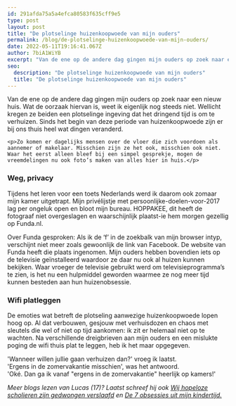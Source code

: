 ```yaml
---
id: 291afda75a5a4efca80583f635cff9e5
type: post
layout: post
title: "De plotselinge huizenkoopwoede van mijn ouders"
permalink: /blog/de-plotselinge-huizenkoopwoede-van-mijn-ouders/
date: 2022-05-11T19:16:41.067Z
author: 7biA1WiYB
excerpt: "Van de ene op de andere dag gingen mijn ouders op zoek naar een nieuw huis. Wat de oorzaak hiervan is, weet ik eigenlijk nog steeds niet. Wellicht kregen ze beiden een plotselinge ingeving dat het dringend tijd is om te verhuizen. Sinds het begin van deze periode van huizenkoopwoede zijn er bij ons thuis heel wat dingen veranderd.  "
seo:
  description: "De plotselinge huizenkoopwoede van mijn ouders"
  title: "De plotselinge huizenkoopwoede van mijn ouders"
---
```

Van de ene op de andere dag gingen mijn ouders op zoek naar een nieuw huis. Wat de oorzaak hiervan is, weet ik eigenlijk nog steeds niet. Wellicht kregen ze beiden een plotselinge ingeving dat het dringend tijd is om te verhuizen. Sinds het begin van deze periode van huizenkoopwoede zijn er bij ons thuis heel wat dingen veranderd.  

    <p>Zo komen er dagelijks mensen over de vloer die zich voordoen als aannemer of makelaar. Misschien zijn ze het ook, misschien ook niet. Waar het eerst alleen bleef bij een simpel gesprekje, mogen de vreemdelingen nu ook foto’s maken van alles hier in huis.</p>
<h3>Weg, privacy</h3>
<p>Tijdens het leren voor een toets Nederlands werd ik daarom ook zomaar mijn kamer uitgetrapt. Mijn privélijstje met persoonlijke-doelen-voor-2017 lag per ongeluk open en bloot mijn bureau. HOPPAKEE, dit heeft de fotograaf niet overgeslagen en waarschijnlijk plaatst-ie hem morgen gezellig op Funda.nl.</p>
<p>Over Funda gesproken: Als ik de ‘f’ in de zoekbalk van mijn browser intyp, verschijnt niet meer zoals gewoonlijk de link van Facebook. De website van Funda heeft die plaats ingenomen. Mijn ouders hebben bovendien iets op de televisie geïnstalleerd waardoor ze daar nu ook al huizen kunnen bekijken. Waar vroeger de televisie gebruikt werd om televisieprogramma’s te zien, is het nu een hulpmiddel geworden waarmee ze nog meer tijd kunnen besteden aan hun huizenobsessie.</p>
<h3>Wifi platleggen</h3>
<p>De emoties wat betreft de plotseling aanwezige huizenkoopwoede lopen hoog op. Al dat verbouwen, gesjouw met verhuisdozen en chaos met sleutels die wel of niet op tijd aankomen: ik zit er helemaal niet op te wachten. Na verschillende dreigbrieven aan mijn ouders en een mislukte poging de wifi thuis plat te leggen, heb ik het maar opgegeven.</p>
<p>'Wanneer willen jullie gaan verhuizen dan?' vroeg ik laatst.<br>'Ergens in de zomervakantie misschien', was het antwoord.<br>'Oké. Dan ga ik vanaf "ergens in de zomervakantie" heerlijk op kamers!'</p>
<p><em>Meer blogs lezen van Lucas (17)? Laatst schreef hij ook <a href="https://original.sevendays.nl/blog/wij-hopeloze-scholieren-zijn-gedwongen-verslaafd">Wij hopeloze scholieren zijn gedwongen verslaafd</a> en <a href="https://original.sevendays.nl/blog/de-7-obsessies-uit-mijn-kindertijd">De 7 obsessies uit mijn kindertijd.</a> </em></p>  
